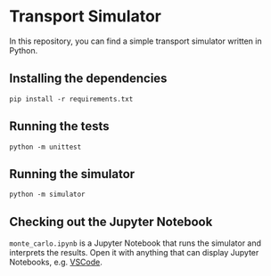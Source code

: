 # Transport Simulator

In this repository, you can find a simple transport simulator written in Python.

## Installing the dependencies

```
pip install -r requirements.txt
```

## Running the tests

```
python -m unittest
```

## Running the simulator

```
python -m simulator
```

## Checking out the Jupyter Notebook

`monte_carlo.ipynb` is a Jupyter Notebook that runs the simulator and interprets the results.
Open it with anything that can display Jupyter Notebooks, e.g. [VSCode](https://code.visualstudio.com/).
